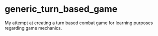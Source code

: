 # generic_turn_based_game
My attempt at creating a turn based combat game for learning purposes regarding game mechanics.

